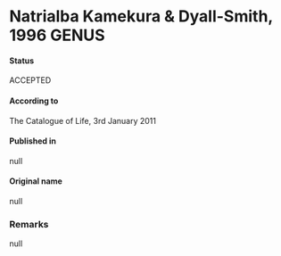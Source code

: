 # Natrialba Kamekura & Dyall-Smith, 1996 GENUS

#### Status
ACCEPTED

#### According to
The Catalogue of Life, 3rd January 2011

#### Published in
null

#### Original name
null

### Remarks
null